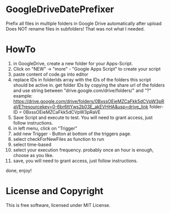 # GoogleDriveDatePrefixer
Prefix all files in multiple folders in Google Drive automatically after upload
Does NOT rename files in subfolders! That was not what I needed.

# HowTo
 1. in GoogleDrive, create a new folder for your Apps-Script.
 2. Click on "NEW" -> "more" - "Google Apps Script" to create your script
 3. paste content of code.gs into editor
 4. replace IDs in folderIds array with the IDs of the folders this script should be active in. 
    get folder IDs by copying the share url of the folders and use string between "drive.google.com/drive/folders/" and "?"
    example:
    https://drive.google.com/drive/folders/0BxssOEieMZCaFkk5dCVpW3pRaVE?resourcekey=0-6br6ttYws2b03E_akEVHHA&usp=drive_link
    folder-ID = 0BxssOEieMZCaFkk5dCVpW3pRaVE
5. Save Script and execute to test. You will need to grant access, just follow instructions. 
6. in left menu, click on "Trigger"
7. add new Trigger - Button at bottom of the triggers page.
8. select checkForNewFiles as function to run
9. select time-based
10. select your execution frequency. probably once an hour is enough, choose as you like.
11. save, you will need to grant access, just follow instructions.

done, enjoy!

# License and Copyright
This is free software, licensed under MIT License.
